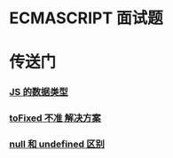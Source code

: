 # ECMASCRIPT 面试题

# 传送门

### [JS 的数据类型](/js/base/dataType)

### [toFixed 不准 解决方案](/js/base/toFixed)

### [null 和 undefined 区别](/js/base/littleCase#null-和-undefined-区别)
